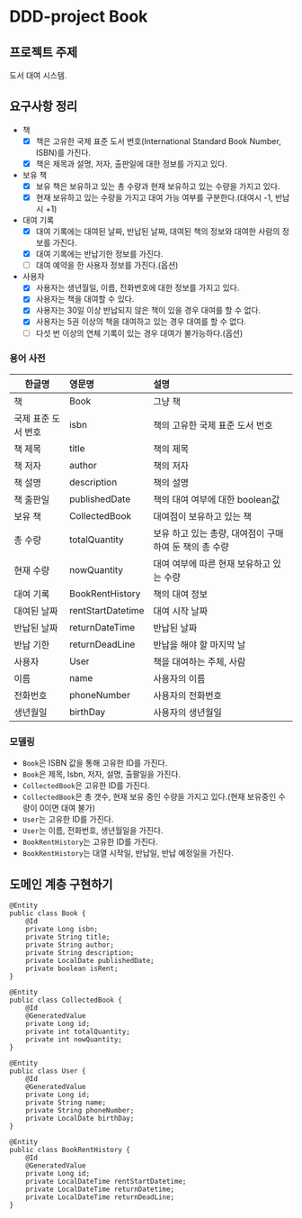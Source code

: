# DDD-project Book

## 프로젝트 주제

도서 대여 시스템.

## 요구사항 정리

- 책
    - [x]  책은 고유한 국제 표준 도서 번호(International Standard Book Number, ISBN)를 가진다.
    - [x]  책은 제목과 설명, 저자, 출판일에 대한 정보를 가지고 있다.
- 보유 책
    - [x]  보유 책은 보유하고 있는 총 수량과 현재 보유하고 있는 수량을 가지고 있다.
    - [x]  현재 보유하고 있는 수량을 가지고 대여 가능 여부를 구분한다.(대여시 -1, 반납시 +1)
- 대여 기록
    - [x]  대여 기록에는 대여된 날짜, 반납된 날짜, 대여된 책의 정보와 대여한 사람의 정보를 가진다.
    - [x]  대여 기록에는 반납기한 정보를 가진다.
    - [ ]  대여 예약을 한 사용자 정보를 가진다.(옵션)
- 사용자
    - [x]  사용자는 생년월일, 이름, 전화번호에 대한 정보를 가지고 있다.
    - [x]  사용자는 책을 대여할 수 있다.
    - [x]  사용자는 30일 이상 반납되지 않은 책이 있을 경우 대여를 할 수 없다.
    - [x]  사용자는 5권 이상의 책을 대여하고 있는 경우 대여를 할 수 없다.
    - [ ]  다섯 번 이상의 연체 기록이 있는 경우 대여가 불가능하다.(옵션)

### **용어 사전**

| 한글명 | 영문명 | 설명 |
| ---------- | :--------- | :---------- |
| 책 | Book | 그냥 책 |
| 국제 표준 도서 번호 | isbn | 책의 고유한 국제 표준 도서 번호 |
| 책 제목 | title | 책의 제목 |
| 책 저자 | author | 책의 저자 |
| 책 설명 | description | 책의 설명 |
| 책 출판일 | publishedDate | 책의 대여 여부에 대한 boolean값 |
| 보유 책 | CollectedBook | 대여점이 보유하고 있는 책 |
| 총 수량 | totalQuantity | 보유 하고 있는 총량, 대여점이 구매하여 둔 책의 총 수량 |
| 현재 수량 | nowQuantity | 대여 여부에 따른 현재 보유하고 있는 수량 |
| 대여 기록 | BookRentHistory | 책의 대여 정보 |
| 대여된 날짜 | rentStartDatetime | 대여 시작 날짜 |
| 반납된 날짜 | returnDateTime | 반납된 날짜 |
| 반납 기한 | returnDeadLine | 반납을 해야 할 마지막 날 |
| 사용자 | User | 책을 대여하는 주체, 사람 |
| 이름 | name | 사용자의 이름 |
| 전화번호 | phoneNumber | 사용자의 전화번호 |
| 생년월일 | birthDay | 사용자의 생년월일 |

### **모델링**

- `Book`은 ISBN 값을 통해 고유한 ID를 가진다.
- `Book`은 제목, Isbn, 저자, 설명, 출팔일을 가진다.
- `CollectedBook`은 고유한 ID를 가진다.
- `CollectedBook`은 총 갯수, 현재 보유 중인 수량을 가지고 있다.(현재 보유중인 수량이 0이면 대여 불가)
- `User`는 고유한 ID를 가진다.
- `User`는 이름, 전화번호, 생년월일을 가진다.
- `BookRentHistory`는 고유한 ID를 가진다.
- `BookRentHistory`는 대열 시작일, 반납일, 반납 예정일을 가진다.

## 도메인 계층 구현하기


    @Entity
    public class Book {
    	@Id
    	private Long isbn;
    	private String title;
    	private String author;
    	private String description;
    	private LocalDate publishedDate;
    	private boolean isRent;
    }
    
    @Entity
    public class CollectedBook {
        @Id
        @GeneratedValue
        private Long id;
        private int totalQuantity;
        private int nowQuantity;
    }

    @Entity
    public class User {
    	@Id
    	@GeneratedValue
    	private Long id;
    	private String name;
    	private String phoneNumber;
    	private LocalDate birthDay;
    }

    @Entity
    public class BookRentHistory {
    	@Id
    	@GeneratedValue
    	private Long id;
    	private LocalDateTime rentStartDatetime;
    	private LocalDateTime returnDatetime;
    	private LocalDateTime returnDeadLine;
    }
